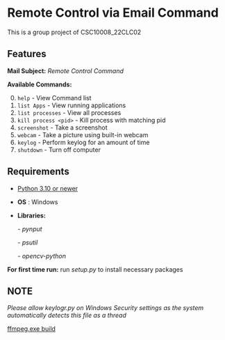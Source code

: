 # Remote Control via Email Command
This is a group project of CSC10008_22CLC02
## Features
__Mail Subject:__ _Remote Control Command_

__Available Commands:__

0. `help` - View Command list
1. `list Apps` - View running applications
2. `list processes` - View all processes
3. `kill process <pid>` - Kill process with matching pid
3. `screenshot` - Take a screenshot
4. `webcam` - Take a picture using built-in webcam 
5. `keylog` - Perform keylog for an amount of time
6. `shutdown` - Turn off computer
## Requirements
- [Python 3.10 or newer](https://www.python.org)
- __OS__ : Windows
- __Libraries:__

    _- pynput_

    _- psutil_

    _- opencv-python_
    
**For first time run:** run _setup.py_ to install necessary packages

    
## NOTE
_Please allow keylogr.py on Windows Security settings as the system automatically detects this file as a thread_



[ffmpeg.exe build](https://github.com/GyanD/codexffmpeg/releases/download/6.0/ffmpeg-6.0-essentials_build.zip)
